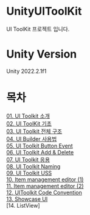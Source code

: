 # UnityUIToolKit
UI ToolKit 프로젝트 입니다.

# Unity Version
Unity 2022.2.1f1

# 목차
[01. UI Toolkit 소개](https://github.com/eungyukm/UnityUIToolKit/wiki/01.-UI-Toolkit-%EC%86%8C%EA%B0%9C)          
[02. UI ToolKit 기초](https://github.com/eungyukm/UnityUIToolKit/wiki/02.-UI-ToolKit-%EA%B8%B0%EC%B4%88)            
[03. UI Toolkit 전체 구조](https://github.com/eungyukm/UnityUIToolKit/wiki/03.-UI-Toolkit-%EC%A0%84%EC%B2%B4-%EA%B5%AC%EC%A1%B0)          
[04. UI Builder 사용법](https://github.com/eungyukm/UnityUIToolKit/wiki/04.-UI-Builder-%EC%82%AC%EC%9A%A9%EB%B2%95)           
[05. UI Toolkit Button Event](https://github.com/eungyukm/UnityUIToolKit/wiki/05.-UI-Toolkit-Button-Event)        
[06. UI Toolkit Add & Delete](https://github.com/eungyukm/UnityUIToolKit/wiki/06.-UI-Toolkit-Add-&-Delete)          
[07. UI Toolkit 응용](https://github.com/eungyukm/UnityUIToolKit/wiki/07.-UI-Toolkit-%EC%9D%91%EC%9A%A9)       
[08. UI Toolkit Naming](https://github.com/eungyukm/UnityUIToolKit/wiki/08.-UI-Toolkit-Naming)         
[09. UI Toolkit USS](https://github.com/eungyukm/UnityUIToolKit/wiki/09.-UI-Toolkit-USS)      
[10. Item management editor (1)](https://github.com/eungyukm/UnityUIToolKit/wiki/10.-Item-management-editor-(1))        
[11. Item management editor (2)](https://github.com/eungyukm/UnityUIToolKit/wiki/11.-Item-management-editor-(2))        
[12. UIToolkit Code Convention](https://github.com/eungyukm/UnityUIToolKit/wiki/12.-UIToolkit-Code-Convention)          
[13. Showcase UI](https://github.com/eungyukm/UnityUIToolKit/wiki/13.-Showcase-UI)             
[14. ListView]

